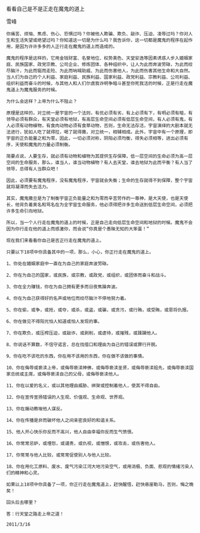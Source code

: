 看看自己是不是正走在魔鬼的道上

雪峰

    你痛苦、烦恼、焦虑、伤心、恐惧过吗？你被他人欺骗、欺负、敲诈、压迫、凌辱过吗？你对人生和生活失望或绝望过吗？你知道这一切是为什么吗？我告诉你，这一切都是魔鬼的程序在起作用，是因为许许多多的人正行走在魔鬼的道上而造成的。

    魔鬼的程序是这样的，它用金钱财富、名誉地位、权势美色、天堂安逸等因素诱惑人步入婚姻家庭、民族国家、政党宗教、公司企业、修炼团体、各种组织中，让人为此而奔波劳碌，为此而绞尽脑汁，为此而铤而走险、为此而呐喊助威、为此而伤害他人，为此而伤害其他生命和大自然。当人们为自己的个人利益、家庭利益、民族利益、国家利益、政党利益、宗教利益、公司利益、组织利益而奋斗的时候，与其他人和人们尔虞我诈明争暗斗甚至你死我活的时候，正是行走在魔鬼道上为魔鬼服务的时候。

    为什么会这样？上帝为什么不阻止？

    原理是这样的，对立统一是宇宙的一个法则，有优必须有劣，有上必须有下，有明必须有暗，有领导必须有群众，有天堂必须有地狱，有高层生命空间必须有低层生命空间，有人必须有鬼，有人必须有动物植物，有食肉动物必须有食草动物，否则，生命无法存活，宇宙演绎的大剧本就无法进行，犹如人吃了就得拉，喝了就得撒，对立统一，相辅相成。此外，宇宙中有一个原理，即宇宙的正负能量之和为零，因此，一切必须对称，阴阳必须均衡，得失必须相等，进出必须有序，天使和魔鬼的力量必须制衡。

    简要点说，人要生存，就必须有动物和植物为其提供生存保障，低一层空间的生命必须为高一层空间的生命服务，那么，谁当人，谁当动物植物？有人去天堂，谁去地狱为此而平衡？有人当了领导，总得有人当群众吧！

    因此，必须要有魔鬼程序，没有魔鬼程序，宇宙就会失衡；生命的生存就得不到保障，整个宇宙就将凝滞而失去活力。

    其实，魔鬼撒旦是为了制衡宇宙正负能量之和为零而辛苦劳作的一尊神，是大天使，也是天使长，他背负着臭名和骂名在为全宇宙生命服务，他必须得把许多生命送到低层生命空间，必须把许多生命引向地狱。

    所以，当一个人行走在魔鬼的道上的时候，正是自己走向低层生命空间和地狱的时候。魔鬼不会因为你行走在他的道上而感激你，而会说“你真是个愚昧无知的大笨蛋！”

    现在我们来看看你自己是否正行走在魔鬼的道上。

    只要以下18项中你具备其中的一项，那么，小心，你正行走在魔鬼的道上。

    1、你处在婚姻家庭中一直在为自己的家庭奔波劳碌。

    2、你在为自己的国家，或民族，或宗教，或政党，或组织，或团体而奋斗和战斗。

    3、你在全力赚钱，你在为自己拥有更多而日夜焦躁奔波。

    4、你在为自己获得好的名声或地位而绞尽脑汁不停地努力着。

    5、你在偷，或争，或抢，或夺，或杀，或盗，或骗，或贪污，或行贿，或受贿，或恩将仇报。

    6、你在做见不得阳光怕人知道或怕人发现的事。

    7、你在欺负，或压榨压迫，或敲诈，或剥削，或虐待，或摧残，或蹂躏他人。

    8、你说话不算数，不信守诺言，总在找借口和理由为自己的错误或罪行开脱。

    9、你在吃不该吃的东西，你在用不该用的东西，你在做不该做的事情。

    10、你在侮辱或亵渎上帝，或侮辱亵渎神佛，或侮辱亵渎圣贤，或侮辱亵渎祖先，或侮辱亵渎国家总统或主席，或侮辱亵渎自己的父母，或侮辱亵渎他人。

    11、你在以爱的名义，或以其他理由威胁、绑架或控制着他人，使其不得自由。

    12、你在宣传宣扬错误的人生观、价值观、生命观、世界观。

    13、你在煽动教唆他人谋反。

    14、你在传播是非而破坏他人之间亲密良好的和谐关系。

    15、他人开心快乐你反而不高兴，他人自由幸福你反而生气愤恨。

    16、你常常忌妒，或埋怨，或谴责，或仇视，或憎恨，或攻击，或伤害他人。

    17、你常常与他人比较，或常常促使别人与他人比较。

    18、你在用化工原料、废水、废气污染江河大地污染空气，或用消极、负面、悲观的情绪污染人们的精神和心灵。

    如果以上18项中你具备了一项，你正行走在魔鬼道上，赶快醒悟，赶快悬崖勒马，否则，悔之晚矣！

    回头后去哪里？

    答：行天堂之路走上帝之道！

    2011/3/16



